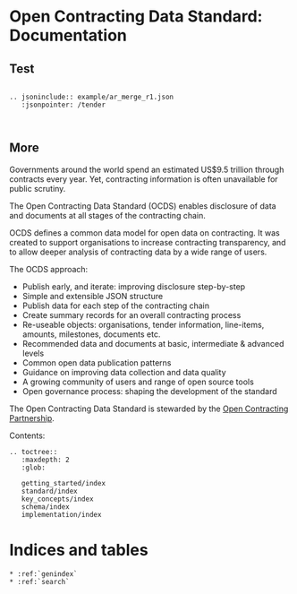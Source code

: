 Open Contracting Data Standard: Documentation
=============================================


## Test

```eval_rst

.. jsoninclude:: example/ar_merge_r1.json
   :jsonpointer: /tender



```








## More

Governments around the world spend an estimated US$9.5 trillion through contracts every year. Yet, contracting information is often unavailable for public scrutiny. 

The Open Contracting Data Standard (OCDS) enables disclosure of data and documents at all stages of the contracting chain. 

OCDS defines a common data model for open data on contracting. It was created to support organisations to increase contracting transparency, and to allow deeper analysis of contracting data by a wide range of users. 

The OCDS approach:

* Publish early, and iterate: improving disclosure step-by-step
* Simple and extensible JSON structure
* Publish data for each step of the contracting chain
* Create summary records for an overall contracting process
* Re-useable objects: organisations, tender information, line-items, amounts, milestones, documents etc.
* Recommended data and documents at basic, intermediate & advanced levels
* Common open data publication patterns 
* Guidance on improving data collection and data quality
* A growing community of users and range of open source tools
* Open governance process: shaping the development of the standard

The Open Contracting Data Standard is stewarded by the [Open Contracting Partnership](http://www.open-contracting.org). 

<!-- Progressive enhancement for documentation slider above. Add a list of images in order that should be associated with the bullet points above. Uses bxSlider and some custom jQuery. Images also need to be in the hidden div block below in order to be copied across to the deployed docs correctly. -->
<script src="//code.jquery.com/jquery-1.11.3.min.js"></script>
<script src="//code.jquery.com/jquery-migrate-1.2.1.min.js"></script>
<link rel="stylesheet" type="text/css" href="//cdnjs.cloudflare.com/ajax/libs/bxslider/4.2.5/jquery.bxslider.min.css"/>
<script type="text/javascript" src="//cdnjs.cloudflare.com/ajax/libs/bxslider/4.2.5/jquery.bxslider.min.js"></script>
<script type="text/javascript"><!--
images = ['test.png','contracting_process_rc.png'];
$("ul.simple").each(function(key,value) { 
    if($( this ).children("li").size() == 10) { 
        $( this ).addClass("bxslider");
        for (i = 0; i < images.length; i++) { 
            $( this ).children("li:eq("+i+")").html('<img src="_images/'+images[i]+'" title="'+$( this ).children("li:eq("+i+")").html()+'">');
        }
    }
});
$('.bxslider').bxSlider({
  mode: 'horizontal',
  auto: true,
  captions: true
});
--></script>

<div style="display:none;">
![Test](../../assets/slider/test.png)
</div>


Contents:

```eval_rst
.. toctree::
   :maxdepth: 2
   :glob:
   
   getting_started/index
   standard/index
   key_concepts/index
   schema/index
   implementation/index

```



Indices and tables
==================

```eval_rst
* :ref:`genindex`
* :ref:`search`
```

